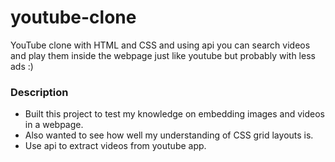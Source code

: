 # youtube-clone
YouTube clone with HTML and CSS and using api you can search videos and play them inside the webpage just like youtube but probably with less ads :)

### Description
* Built this project to test my knowledge on embedding images and videos in a webpage. 
* Also wanted to see how well my understanding of CSS grid layouts is.
* Use api to extract videos from youtube app.
